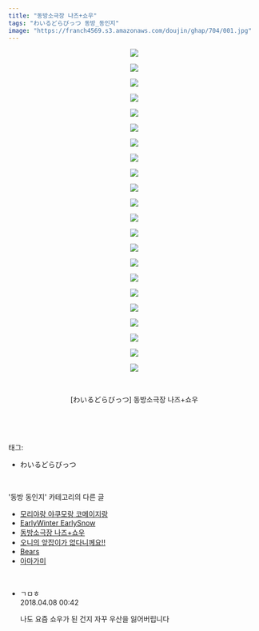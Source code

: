 ```yaml
---
title: "동방소극장 나즈+쇼우"
tags: "わいるどらびっつ 동방_동인지"
image: "https://franch4569.s3.amazonaws.com/doujin/ghap/704/001.jpg"
---
```

<div class="article">
<p style="text-align: center; clear: none; float: none;"><img src="{{ site.imgserver2 }}/ghap/704/001.jpg"/></p>
<p style="text-align: center; clear: none; float: none;"><img src="{{ site.imgserver2 }}/ghap/704/002.jpg"/></p>
<p style="text-align: center; clear: none; float: none;"><img src="{{ site.imgserver2 }}/ghap/704/003.jpg"/></p>
<p style="text-align: center; clear: none; float: none;"><img src="{{ site.imgserver2 }}/ghap/704/004.jpg"/></p>
<p style="text-align: center; clear: none; float: none;"><img src="{{ site.imgserver2 }}/ghap/704/005.jpg"/></p>
<p style="text-align: center; clear: none; float: none;"><img src="{{ site.imgserver2 }}/ghap/704/006.jpg"/></p>
<p style="text-align: center; clear: none; float: none;"><img src="{{ site.imgserver2 }}/ghap/704/007.jpg"/></p>
<p style="text-align: center; clear: none; float: none;"><img src="{{ site.imgserver2 }}/ghap/704/008.jpg"/></p>
<p style="text-align: center; clear: none; float: none;"><img src="{{ site.imgserver2 }}/ghap/704/009.jpg"/></p>
<p style="text-align: center; clear: none; float: none;"><img src="{{ site.imgserver2 }}/ghap/704/010.jpg"/></p>
<p style="text-align: center; clear: none; float: none;"><img src="{{ site.imgserver2 }}/ghap/704/011.jpg"/></p>
<p style="text-align: center; clear: none; float: none;"><img src="{{ site.imgserver2 }}/ghap/704/012.jpg"/></p>
<p style="text-align: center; clear: none; float: none;"><img src="{{ site.imgserver2 }}/ghap/704/013.jpg"/></p>
<p style="text-align: center; clear: none; float: none;"><img src="{{ site.imgserver2 }}/ghap/704/014.jpg"/></p>
<p style="text-align: center; clear: none; float: none;"><img src="{{ site.imgserver2 }}/ghap/704/015.jpg"/></p>
<p style="text-align: center; clear: none; float: none;"><img src="{{ site.imgserver2 }}/ghap/704/016.jpg"/></p>
<p style="text-align: center; clear: none; float: none;"><img src="{{ site.imgserver2 }}/ghap/704/017.jpg"/></p>
<p style="text-align: center; clear: none; float: none;"><img src="{{ site.imgserver2 }}/ghap/704/018.jpg"/></p>
<p style="text-align: center; clear: none; float: none;"><img src="{{ site.imgserver2 }}/ghap/704/019.jpg"/></p>
<p style="text-align: center; clear: none; float: none;"><img src="{{ site.imgserver2 }}/ghap/704/020.jpg"/></p>
<p style="text-align: center; clear: none; float: none;"><img src="{{ site.imgserver2 }}/ghap/704/021.jpg"/></p>
<p style="text-align: center; clear: none; float: none;"><img src="{{ site.imgserver2 }}/ghap/704/022.jpg"/></p>
<p style="text-align: center; clear: none; float: none;"><br/></p>
<p style="text-align: center; clear: none; float: none;">[わいるどらびっつ] 동방소극장 나즈+쇼우</p>
<p><br/></p>
</div><br/>
<div class="tagTrail">
<p>태그: </p>
<ul>
<li>わいるどらびっつ</li>
</ul>
</div><br/>
<div class="another">
<p>'동방 동인지' 카테고리의 다른 글</p>
<ul>
<li><a href="/ghap_707">모리야랑 야쿠모랑 코메이지랑</a></li>
<li><a href="/ghap_706">EarlyWinter EarlySnow</a></li>
<li><a href="/ghap_704">동방소극장 나즈+쇼우</a></li>
<li><a href="/ghap_703">오니의 앞잡이가 없다니께요!!</a></li>
<li><a href="/ghap_702">Bears</a></li>
<li><a href="/ghap_701">아마가미</a></li>
</ul>
</div><br/>
<div class="cb_module cb_fluid">
<div class="cb_wrt cb_profile">
<div class="comment">
<ul>
<li class="cb_thumb_off" id="comment15235144">
<div class="cb_comment_area">
<div class="cb_info_area">
<div class="cb_section">
<span class="cb_nick_name">ㄱㅁㅎ</span>
</div>
<div class="cb_section">
<span class="cb_date">2018.04.08 00:42 </span>
</div>
</div>
<div class="cb_dsc_comment">
<p class="cb_dsc">
											나도 요즘 쇼우가 된 건지 자꾸 우산을 잃어버립니다
										</p>
</div>
</div></li>
</ul>
</div>
</div><!-- commentList close -->
</div><br/>
